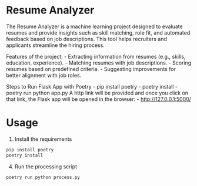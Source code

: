 # Resume Analyzer

The Resume Analyzer is a machine learning project designed to evaluate resumes and provide insights such as skill matching, role fit, and automated feedback based on job descriptions. This tool helps recruiters and applicants streamline the hiring process.

Features of the project:
    - Extracting information from resumes (e.g., skills, education, experience).
    - Matching resumes with job descriptions.
    - Scoring resumes based on predefined criteria.
    - Suggesting improvements for better alignment with job roles.

Steps to Run Flask App with Poetry
    -  pip install poetry
    - poetry install
    - poetry run python app.py
    A http link will be provided and once you click on that link, the Flask app will be opened in the browser:
    - http://127.0.0.1:5000/

# Usage

1. Install the requirements

```bash
pip install poetry
poetry install
```

4. Run the processing script

```bash
poetry run python process.py
```
